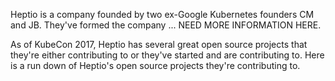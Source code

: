 Heptio is a company founded by two ex-Google Kubernetes founders CM and JB. They've formed the company ...  NEED MORE INFORMATION HERE.

As of KubeCon 2017, Heptio has several great open source projects that they're either contributing to or they've started and are contributing to. Here is a run down of Heptio's open source projects they're contributing to.


